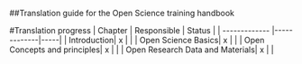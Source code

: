 ##Translation guide for the Open Science training handbook

#Translation progress
| Chapter | Responsible | Status  |
| ------------- |-------------|-----|
| Introduction| x |  |
| Open Science Basics| x |  |
| Open Concepts and principles| x |  |
| Open Research Data and Materials| x |  |